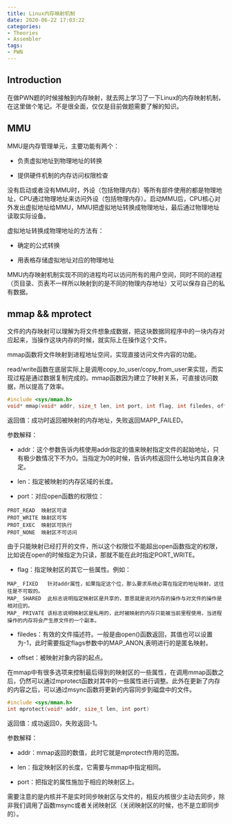 ```yaml
---
title: Linux内存映射机制
date: 2020-06-22 17:03:22
categories:
- Theories
- Assembler
tags:
- PWN
---
```

## Introduction

在做PWN题的时候接触到内存映射，就去网上学习了一下Linux的内存映射机制，在这里做个笔记。不是很全面，仅仅是目前做题需要了解的知识。

<!-- more -->

## MMU

MMU是内存管理单元，主要功能有两个：

* 负责虚拟地址到物理地址的转换

* 提供硬件机制的内存访问权限检查

没有启动或者没有MMU时，外设（包括物理内存）等所有部件使用的都是物理地址，CPU通过物理地址来访问外设（包括物理内存）。启动MMU后，CPU核心对外发出虚拟地址给MMU，MMU把虚拟地址转换成物理地址，最后通过物理地址读取实际设备。

虚拟地址转换成物理地址的方法有：

* 确定的公式转换

* 用表格存储虚拟地址对应的物理地址

MMU内存映射机制实现不同的进程均可以访问所有的用户空间，同时不同的进程（页目录、页表不一样所以映射到的是不同的物理内存地址）又可以保存自己的私有数据。

## mmap && mprotect

文件的内存映射可以理解为将文件想象成数据，把这块数据同程序中的一块内存对应起来，当操作这块内存的时候，就实际上在操作这个文件。

mmap函数将文件映射到进程地址空间，实现直接访问文件内容的功能。

read/write函数在底层实际上是调用copy_to_user/copy_from_user来实现，而实现过程是通过数据复制完成的。mmap函数因为建立了映射关系，可直接访问数据，所以提高了效率。

```C
#include <sys/mman.h>
void* mmap(void* addr, size_t len, int port, int flag, int filedes, off_t offset）
```

返回值：成功时返回被映射的内存地址，失败返回MAPP_FAILED。

参数解释：

* addr：这个参数告诉内核使用addr指定的值来映射指定文件的起始地址，只有极少数情况下不为0。当指定为0的时候，告诉内核返回什么地址内其自身决定。

* len：指定被映射的内存区域的长度。

* port：对应open函数的权限位：

```Code
PROT_READ  映射区可读
PROT_WRITE 映射区可写
PROT_EXEC  映射区可执行
PROT_NONE  映射区不可访问
```

由于只能映射已经打开的文件，所以这个权限位不能超出open函数指定的权限，比如说在open的时候指定为只读，那就不能在此时指定PORT_WRITE。

* flag：指定映射区的其它一些属性。例如：

```Code
MAP_ FIXED   针对addr属性，如果指定这个位，那么要求系统必需在指定的地址映射，这往往是不可取的。
MAP_ SHARED  此标志说明指定映射区是共享的，意思就是说对内存的操作与对文件的操作是相对应的。
MAP_ PRIVATE 该标志说明映射区是私用的，此时被映射的内存只能被当前里程使用，当进程操作的内存将会产生原文件的一个副本。
```

* filedes：有效的文件描述符。一般是由open()函数返回，其值也可以设置为-1，此时需要指定flags参数中的MAP_ANON,表明进行的是匿名映射。

* offset：被映射对象内容的起点。

在mmap中有很多选项来控制最后得到的映射区的一些属性，在调用mmap函数之后，仍然可以通过mprotect函数对其中的一些属性进行调整。此外在更新了内存的内容之后，可以通过msync函数将更新的内容同步到磁盘中的文件。

```C
#include <sys/mman.h>
int mprotect(void* addr, size_t len, int port)
```

返回值：成功返回0，失败返回-1。

参数解释：

* addr：mmap返回的数值，此时它就是mprotect作用的范围。

* len：指定映射区的长度，它需要与mmap中指定相同。

* port：把指定的属性施加于相应的映射区上。

需要注意的是内核并不是实时同步映射区与文件的，相反内核很少主动去同步，除非我们调用了函数msync或者关闭映射区（关闭映射区的时候，也不是立即同步的）。